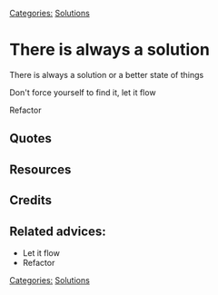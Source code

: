 [Categories:](../Categories/index.md) [Solutions](../Categories/Solutions.md)
# There is always a solution

There is always a solution or a better state of things

Don't force yourself to find it, let it flow

Refactor

## Quotes

## Resources

## Credits

## Related advices:

- Let it flow
- Refactor

[Categories:](../Categories/index.md) [Solutions](../Categories/Solutions.md)